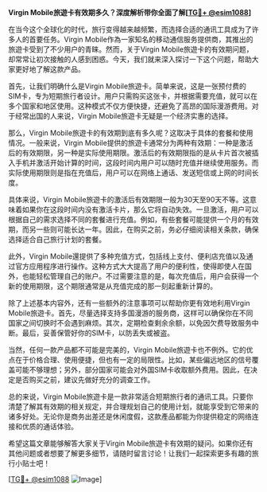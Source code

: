 **Virgin Mobile旅遊卡有效期多久？深度解析带你全面了解[[TG💪+ @esim1088](https://t.me/s/esim1088)]**

在当今这个全球化的时代，旅行变得越来越频繁，而选择合适的通讯工具成为了许多人的首要任务。Virgin Mobile作為一家知名的移动通信服务提供商，其推出的旅遊卡受到了不少用户的青睐。然而，关于Virgin Mobile旅遊卡的有效期问题，却常常让初次接触的人感到困惑。今天，我们就来深入探讨一下这个问题，帮助大家更好地了解这款产品。

首先，让我们明确什么是Virgin Mobile旅遊卡。简单来说，这是一张预付费的SIM卡，专为短期旅行者设计。用户只需购买这张卡，并根据需要充值，就可以在多个国家和地区使用。这种模式不仅方便快捷，还避免了高昂的国际漫游费用。对于经常出国的人来说，Virgin Mobile旅遊卡无疑是一个经济实惠的选择。

那么，Virgin Mobile旅遊卡的有效期到底有多久呢？这取决于具体的套餐和使用情况。一般来说，Virgin Mobile提供的旅遊卡通常分为两种有效期：一种是激活后的有效期限，另一种是实际使用期限。激活后的有效期限指的是从卡片首次被插入手机并激活开始计算的时间，这段时间内用户可以随时充值并继续使用服务。而实际使用期限则是指在充值后，用户可以在网络上通话、发送短信或上网的时间长度。

具体来说，Virgin Mobile旅遊卡的激活后有效期限一般为30天至90天不等。这意味着如果你在这段时间内没有激活卡片，那么它将自动失效。一旦激活，用户可以根据自己的需求选择不同的套餐进行充值。例如，有些套餐可能提供一个月的有效期，而另一些则可能长达一年。因此，在购买之前，务必仔细阅读相关条款，确保选择适合自己旅行计划的套餐。

此外，Virgin Mobile還提供了多种充值方式，包括线上支付、便利店充值以及通过官方应用程序进行操作。这种方式大大提高了用户的便利性，使得即使人在国外，也能轻松管理自己的账户。不过需要注意的是，每次充值后，用户会获得一个新的使用期限，这个期限通常是从充值完成的那一刻起重新计算的。

除了上述基本内容外，还有一些额外的注意事项可以帮助你更有效地利用Virgin Mobile旅遊卡。首先，尽量选择支持多国漫游的服务商，这样可以确保你在不同国家之间切换时不会遇到麻烦。其次，定期检查剩余余额，以免因欠费导致服务中断。最后，妥善保管好你的SIM卡，以防丢失或被盗。

当然，任何一款产品都不可能是完美的，Virgin Mobile旅遊卡也不例外。它的优点在于价格合理、使用便捷，但也有一定的局限性。比如，某些偏远地区的信号覆盖可能不够理想；另外，部分国家可能会对外国SIM卡收取额外费用。因此，在决定是否购买之前，建议先做好充分的调查工作。

总的来说，Virgin Mobile旅遊卡是一款非常适合短期旅行者的通讯工具。只要你清楚了解其有效期的相关规定，并合理规划自己的使用计划，就能享受到它带来的诸多好处。无论你是商务出差还是休闲度假，这款產品都能为你提供稳定的网络连接和优质的通话体验。

希望这篇文章能够解答大家关于Virgin Mobile旅遊卡有效期的疑问。如果你还有其他问题或者想要了解更多细节，请随时留言讨论！让我们一起探索更多有趣的旅行小贴士吧！

[[TG💪+ @esim1088](https://t.me/s/esim1088) ![Image](https://i.postimg.cc/4NQfJmqS/Snipaste-2025-05-13-00-14-12.png)]